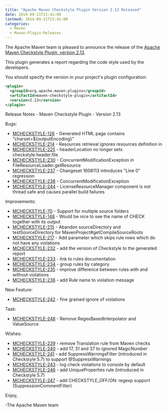 ```yaml
---
title: "Apache Maven Checkstyle Plugin Version 2.13 Released"
date: 2014-09-21T21:41:00
lastmod: 2014-09-21T21:41:00
categories:
  - Maven
  - Maven-Plugin-Releases
---
```

The Apache Maven team is pleased to announce the release of the 
[Apache Maven Checkstyle Plugin, version 2.13](http://maven.apache.org/plugins/maven-checkstyle-plugin/).

This plugin generates a report regarding the code style used by the 
developers.

You should specify the version in your project's plugin configuration:

```xml
<plugin>
  <groupId>org.apache.maven.plugins</groupId>
  <artifactId>maven-checkstyle-plugin</artifactId>
  <version>2.13</version>
</plugin>
```

<!-- more -->

Release Notes - Maven Checkstyle Plugin - Version 2.13

Bugs:

 * [MCHECKSTYLE-126](https://issues.apache.org/jira/browse/MCHECKSTYLE-126) - Generated HTML page contains "charset=${outputEncoding}"
 * [MCHECKSTYLE-214](https://issues.apache.org/jira/browse/MCHECKSTYLE-214) - Resources retrieval ignores resources definition in <build>
 * [MCHECKSTYLE-225](https://issues.apache.org/jira/browse/MCHECKSTYLE-225) - headerLocation no longer sets checkstyle.header.file
 * [MCHECKSTYLE-230](https://issues.apache.org/jira/browse/MCHECKSTYLE-230) - ConcurrentModificationException in FileResourceLoader.getResource
 * [MCHECKSTYLE-237](https://issues.apache.org/jira/browse/MCHECKSTYLE-237) - Changeset 1608113 introduces "Line 0" regression
 * [MCHECKSTYLE-238](https://issues.apache.org/jira/browse/MCHECKSTYLE-238) - ConcurrentModificationException
 * [MCHECKSTYLE-244](https://issues.apache.org/jira/browse/MCHECKSTYLE-244) - LicenseResourceManager component is not thread safe and causes parallel build failures

Improvements:

 * [MCHECKSTYLE-70](https://issues.apache.org/jira/browse/MCHECKSTYLE-70) - Support for multiple source folders
 * [MCHECKSTYLE-148](https://issues.apache.org/jira/browse/MCHECKSTYLE-148) - Would be nice to see the name of CHECK together with its output
 * [MCHECKSTYLE-215](https://issues.apache.org/jira/browse/MCHECKSTYLE-215) - Abandon sourceDirectory and testSourceDirectory for MavenProject#getCompileSourceRoots
 * [MCHECKSTYLE-217](https://issues.apache.org/jira/browse/MCHECKSTYLE-217) - Add parameter which skips rule rows which do not have any violations
 * [MCHECKSTYLE-232](https://issues.apache.org/jira/browse/MCHECKSTYLE-232) - add the version of Checkstyle to the generated report
 * [MCHECKSTYLE-233](https://issues.apache.org/jira/browse/MCHECKSTYLE-233) - link to rules documentation
 * [MCHECKSTYLE-234](https://issues.apache.org/jira/browse/MCHECKSTYLE-234) - group rules by category
 * [MCHECKSTYLE-235](https://issues.apache.org/jira/browse/MCHECKSTYLE-235) - improve difference between rules with and without violations
 * [MCHECKSTYLE-236](https://issues.apache.org/jira/browse/MCHECKSTYLE-236) - add Rule name to violation message

New Feature:

 * [MCHECKSTYLE-242](https://issues.apache.org/jira/browse/MCHECKSTYLE-242) - fine grained ignore of violations

Task:

 * [MCHECKSTYLE-248](https://issues.apache.org/jira/browse/MCHECKSTYLE-248) - Remove RegexBasedInterpolator and ValueSource

Wishes:

 * [MCHECKSTYLE-239](https://issues.apache.org/jira/browse/MCHECKSTYLE-239) - remove Translation rule from Maven checks
 * [MCHECKSTYLE-240](https://issues.apache.org/jira/browse/MCHECKSTYLE-240) - add 17, 31 and 37 to ignored MagicNumber
 * [MCHECKSTYLE-241](https://issues.apache.org/jira/browse/MCHECKSTYLE-241) - add SuppressWarningsFilter (introduced in Checkstyle 5.7) to support @SuppressWarnings
 * [MCHECKSTYLE-243](https://issues.apache.org/jira/browse/MCHECKSTYLE-243) - log check violations to console by default
 * [MCHECKSTYLE-246](https://issues.apache.org/jira/browse/MCHECKSTYLE-246) - add UniqueProperties rule (introduced in Checkstyle 5.7)
 * [MCHECKSTYLE-247](https://issues.apache.org/jira/browse/MCHECKSTYLE-247) - add CHECKSTYLE_OFF/ON: regexp support (SuppressionCommentFilter)

Enjoy,

-The Apache Maven team
